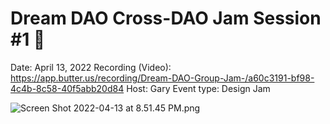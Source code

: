 # Dream DAO Cross-DAO Jam Session #1 🥁

Date: April 13, 2022
Recording (Video): https://app.butter.us/recording/Dream-DAO-Group-Jam-/a60c3191-bf98-4c4b-8c58-40f5abb20d84
Host: Gary
Event type: Design Jam

![Screen Shot 2022-04-13 at 8.51.45 PM.png](Dream%20DAO%20Cross-DAO%20Jam%20Session%20#1%20%F0%9F%A5%81%208a028f0faf5040b0ac8af0fb7f58269b/Screen_Shot_2022-04-13_at_8.51.45_PM.png)